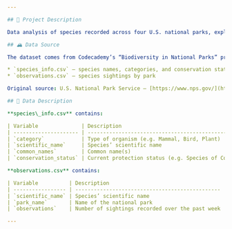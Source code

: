 ```yaml
---

## 🦅 Project Description

Data analysis of species recorded across four U.S. national parks, exploring biodiversity, conservation status, and observation trends. Developed as part of Codecademy’s Data Scientist: Machine Learning career path to apply data wrangling, aggregation, and visualisation techniques.

## 🏔️ Data Source

The dataset comes from Codecademy’s “Biodiversity in National Parks” project and is based on data from the U.S. National Parks Service. It includes two CSV files:

* `species_info.csv` – species names, categories, and conservation status
* `observations.csv` – species sightings by park

Original source: U.S. National Park Service – [https://www.nps.gov/](https://www.nps.gov/)

## 🧾 Data Description

**species\_info.csv** contains:

| Variable              | Description                                                     |
| --------------------- | --------------------------------------------------------------- |
| `category`            | Type of organism (e.g. Mammal, Bird, Plant)                     |
| `scientific_name`     | Species’ scientific name                                        |
| `common_names`        | Common name(s)                                                  |
| `conservation_status` | Current protection status (e.g. Species of Concern, Endangered) |

**observations.csv** contains:

| Variable          | Description                                     |
| ----------------- | ----------------------------------------------- |
| `scientific_name` | Species’ scientific name                        |
| `park_name`       | Name of the national park                       |
| `observations`    | Number of sightings recorded over the past week |

---
```

